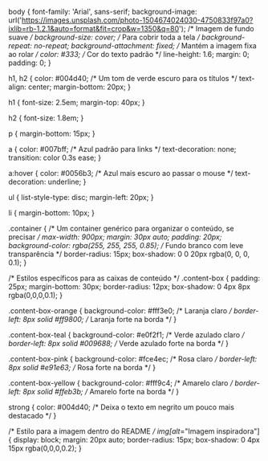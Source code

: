 body {
  font-family: 'Arial', sans-serif;
  background-image: url('https://images.unsplash.com/photo-1504674024030-4750833f97a0?ixlib=rb-1.2.1&auto=format&fit=crop&w=1350&q=80'); /* Imagem de fundo suave */
  background-size: cover; /* Para cobrir toda a tela */
  background-repeat: no-repeat;
  background-attachment: fixed; /* Mantém a imagem fixa ao rolar */
  color: #333; /* Cor do texto padrão */
  line-height: 1.6;
  margin: 0;
  padding: 0;
}

h1, h2 {
  color: #004d40; /* Um tom de verde escuro para os títulos */
  text-align: center;
  margin-bottom: 20px;
}

h1 {
  font-size: 2.5em;
  margin-top: 40px;
}

h2 {
  font-size: 1.8em;
}

p {
  margin-bottom: 15px;
}

a {
  color: #007bff; /* Azul padrão para links */
  text-decoration: none;
  transition: color 0.3s ease;
}

a:hover {
  color: #0056b3; /* Azul mais escuro ao passar o mouse */
  text-decoration: underline;
}

ul {
  list-style-type: disc;
  margin-left: 20px;
}

li {
  margin-bottom: 10px;
}

.container { /* Um container genérico para organizar o conteúdo, se precisar */
  max-width: 900px;
  margin: 30px auto;
  padding: 20px;
  background-color: rgba(255, 255, 255, 0.85); /* Fundo branco com leve transparência */
  border-radius: 15px;
  box-shadow: 0 0 20px rgba(0, 0, 0, 0.1);
}

/* Estilos específicos para as caixas de conteúdo */
.content-box {
  padding: 25px;
  margin-bottom: 30px;
  border-radius: 12px;
  box-shadow: 0 4px 8px rgba(0,0,0,0.1);
}

.content-box-orange {
  background-color: #fff3e0; /* Laranja claro */
  border-left: 8px solid #ff9800; /* Laranja forte na borda */
}

.content-box-teal {
  background-color: #e0f2f1; /* Verde azulado claro */
  border-left: 8px solid #009688; /* Verde azulado forte na borda */
}

.content-box-pink {
  background-color: #fce4ec; /* Rosa claro */
  border-left: 8px solid #e91e63; /* Rosa forte na borda */
}

.content-box-yellow {
  background-color: #fff9c4; /* Amarelo claro */
  border-left: 8px solid #ffeb3b; /* Amarelo forte na borda */
}

strong {
  color: #004d40; /* Deixa o texto em negrito um pouco mais destacado */
}

/* Estilo para a imagem dentro do README */
img[alt*="Imagem inspiradora"] {
  display: block;
  margin: 20px auto;
  border-radius: 15px;
  box-shadow: 0 4px 15px rgba(0,0,0,0.2);
}
